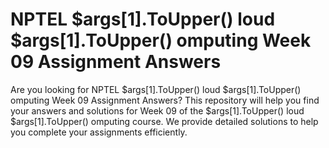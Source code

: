 # NPTEL  $args[1].ToUpper() loud $args[1].ToUpper() omputing Week 09 Assignment Answers

Are you looking for NPTEL  $args[1].ToUpper() loud $args[1].ToUpper() omputing Week 09 Assignment Answers? This repository will help you find your answers and solutions for Week 09 of the  $args[1].ToUpper() loud $args[1].ToUpper() omputing course. We provide detailed solutions to help you complete your assignments efficiently.